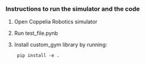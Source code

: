 ### Instructions to run the simulator and the code

1. Open Coppelia Robotics simulator

2. Run test_file.pynb

3. Install custom_gym library by running:

    `` pip install -e .``
